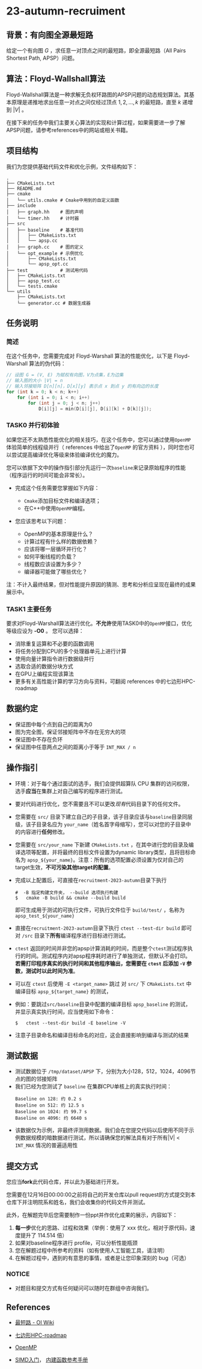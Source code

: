 # 23-autumn-recruiment
## 背景：有向图全源最短路
给定一个有向图 $G$ ，求任意一对顶点之间的最短路，即全源最短路（All Pairs Shortest Path, APSP）问题。
## 算法：Floyd-Wallshall算法
Floyd-Wallshall算法是一种求解无负权环路图的APSP问题的动态规划算法。其基本原理是递推地求出任意一对点之间仅经过顶点 $1,2,...,k$ 的最短路，直至 $k$ 递增到 $|V|$ 。

在接下来的任务中我们主要关心算法的实现和计算过程，如果需要进一步了解APSP问题，请参考references中的网站或相关书籍。

## 项目结构
我们为您提供基础代码文件和优化示例，文件结构如下：
```
.
├── CMakeLists.txt
├── README.md
├── cmake 
│   └── utils.cmake # Cmake中用到的自定义函数
├── include 
│   ├── graph.hh    # 图的声明
│   └── timer.hh    # 计时器
├── src
│   ├── baseline    # 基准代码
│   │   ├── CMakeLists.txt
│   │   └── apsp.cc
│   ├── graph.cc    # 图的定义
│   └── opt_example # 示例优化
│       ├── CMakeLists.txt
│       └── apsp_opt.cc
├── test            # 测试用代码
│   ├── CMakeLists.txt
│   ├── apsp_test.cc
│   └── tests.cmake
└── utils 
    ├── CMakeLists.txt
    └── generator.cc # 数据生成器
```

## 任务说明
### 简述
在这个任务中，您需要完成对 Floyd-Warshall 算法的性能优化，以下是 Floyd-Warshall 算法的伪代码：

```c++
// 设图 G = (V, E) 为赋权有向图，V为点集，E为边集
// 输入图的大小 |V| = n
// 输入邻接矩阵 D[n][n]，D[x][y] 表示点 x 到点 y 的有向边的长度
for (int k = 0; k < n; k++)
    for (int i = 0; i < n; i++)
        for (int j = 0; j < n; j++)
            D[i][j] = min(D[i][j], D[i][k] + D[k][j]);
```

### TASK0 并行初体验

如果您还不太熟悉性能优化的相关技巧，在这个任务中，您可以通过使用`OpenMP`体验简单的线程级并行（ references 中给出了`OpenMP` 的官方资料 ），同时您也可以尝试提高编译优化等级来体验编译优化的魔力。

您可以依据下文中的操作指引部分先运行一次`baseline`来记录原始程序的性能（程序运行的时间可能会非常长）。

- 完成这个任务需要您掌握如下内容：
  - `Cmake`添加目标文件和编译选项；
  - 在C++中使用`OpenMP`编程。

- 您应该思考以下问题：
  - OpenMP的基本原理是什么？
  - 计算过程有什么样的数据依赖？
  - 应该将哪一层循环并行化？
  - 如何平衡线程的负载？
  - 线程数应该设置为多少？
  - 编译器可能做了哪些优化？

注：不计入最终结果，但对性能提升原因的猜测、思考和分析应呈现在最终的成果展示中。

### TASK1 主要任务

要求对Floyd-Warshall算法进行优化。**不允许**使用TASK0中的`OpenMP`接口，优化等级应设为 **-O0** 。
您可以选择：
- 消除重复运算和不必要的函数调用
- 将任务分配到CPU的多个处理器单元上进行计算
- 使用向量计算指令进行数据级并行
- 选取合适的数据分块方式
- 在GPU上编程实现该算法
- 更多有关高性能计算的学习方向与资料，可翻阅 references 中的七边形HPC-roadmap

## 数据约定

- 保证图中每个点到自己的距离为0
- 图为完全图，保证邻接矩阵中不存在无穷大的项
- 保证图中不存在负环
- 保证图中任意两点之间的距离小于等于 `INT_MAX / n`

## 操作指引
- 环境：对于每个通过面试的选手，我们会提供超算队 CPU 集群的访问权限，选手**应当**在集群上对自己编写的程序进行测试。

- 要对代码进行优化，您不需要且不可以更改*现有*代码目录下的任何文件。
  
- 您需要在 `src/` 目录下建立自己的子目录，该子目录应该与`baseline`目录同层级，该子目录名应为 `your_name`（姓名首字母缩写），您可以对您的子目录中的内容进行**任何**修改。
   
- 您需要在 `src/your_name` 下新建 `CMakeLists.txt` ，在其中进行您的目录及编译选项等配置，并将最终的目标文件设置为dynamic library类型，且将目标命名为 `apsp_${your_name}`。注意：所有的选项配置必须设置为仅对自己的target生效，**不可污染其他target的配置**。

- 完成以上配置后，可直接在`recruitment-2023-autumn`目录下执行
  ```
  #  -B 指定构建文件夹， --build 选项执行构建
  $   cmake -B build && cmake --build build 
  ```
  
  即可生成用于测试的可执行文件，可执行文件位于 `build/test/` ，名称为 `apsp_test_${your_name}`

- 直接在`recruitment-2023-autumn`目录下执行 `ctest --test-dir build` 即可对 `/src` 目录下**所有**编译程序进行目标进行测试。
- `ctest` 返回的时间并非您的apsp计算消耗的时间，而是整个`ctest`测试程序执行的时间。测试程序内对apsp程序耗时进行了单独测试，但默认不会打印。**若需打印程序真实的执行时间和其他程序输出，您需要在 `ctest` 后添加 `-V` 参数，测试时以此时间为准**。
- 可以在 `ctest` 后使用 `-E <target_name>` 跳过 对 `src/` 下 `CMakeLists.txt` 中编译目标 `apsp_${target_name}` 的测试，
  
- 例如：要跳过`src/baseline`目录中配置的编译目标 `apsp_baseline` 的测试，并显示真实执行时间，应当使用如下命令：
  ```
  $   ctest --test-dir build -E baseline -V
  ```
- 注意子目录命名和编译目标命名的对应，这会直接影响到编译与测试的结果
  
## 测试数据

- 测试数据位于 `/tmp/dataset/APSP` 下，分别为大小128，512，1024，4096节点的图的邻接矩阵
- 我们已经为您测试了 `baseline` 在集群CPU单核上的真实执行时间：
    ```
    Baseline on 128: 约 0.2 s
    Baseline on 512: 约 12.5 s
    Baseline on 1024: 约 99.7 s
    Baseline on 4096: 约 6640 s
    ```
- 该数据仅为示例，非最终评测用数据。我们会在您提交代码以后使用不同于示例数据规模的暗数据进行测试，所以请确保您的解法具有对于所有|V| < `INT_MAX` 情况的普遍适用性
## 提交方式

您应当**fork**此代码仓库，并以此为基础进行开发。

您需要在12月16日00:00:00之前将自己的开发仓库以pull request的方式提交到本仓库下并注明院系和姓名，我们会收集你的代码文件并测试。

此外，在解题完毕后您需要制作一份ppt并作优化成果的展示，内容如下：

1. **每一步**优化的思路、过程和效果（举例：使用了 xxx 优化，相对于原代码，速度提升了 114.514 倍）
2. 如果对baseline程序进行 profile，可以分析性能瓶颈
3. 您在解题过程中所参考的资料（如有使用人工智能工具，请注明）
4. 在解题过程中，遇到的有意思的事情，或者是让您印象深刻的 bug（可选）

### NOTICE

- 对题目和提交方式有任何疑问可以随时在群组中咨询我们。

## References

- [最短路 - OI Wiki](https://oi-wiki.org/graph/shortest-path/#floyd-算法)

- [七边形HPC-roadmap](https://heptagonhust.github.io/HPC-roadmap/)

- [OpenMP](https://www.openmp.org/resources/refguides/)

- [SIMD入门](https://zhuanlan.zhihu.com/p/583326378)， [内建函数参考手册](https://www.intel.com/content/www/us/en/docs/intrinsics-guide/index.html#)
